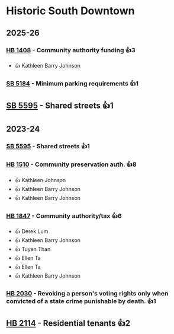 # Historic South Downtown
## 2025-26

### [HB 1408](/bill/2025-26/hb/1408/) - Community authority funding 👍3  
* 👍 Kathleen Barry Johnson

### [SB 5184](/bill/2025-26/sb/5184/) - Minimum parking requirements 👍1  

## [SB 5595](/bill/2025-26/sb/5595/) - Shared streets 👍1  

## 2023-24

### [SB 5595](/bill/2023-24/sb/5595/) - Shared streets 👍1  

### [HB 1510](/bill/2023-24/hb/1510/) - Community preservation auth. 👍8  
* 👍 Kathleen Johnson
* 👍 Kathleen Barry Johnson
* 👍 Kathleen Barry Johnson

### [HB 1847](/bill/2023-24/hb/1847/) - Community authority/tax 👍6  
* 👍 Derek Lum
* 👍 Kathleen Barry Johnson
* 👍 Tuyen Than
* 👍 Ellen Ta
* 👍 Ellen Ta
* 👍 Kathleen Barry Johnson

### [HB 2030](/bill/2023-24/hb/2030/) - Revoking a person's voting rights only when convicted of a state crime punishable by death. 👍1  

## [HB 2114](/bill/2023-24/hb/2114/) - Residential tenants 👍2  
